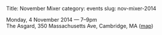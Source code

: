 Title: November Mixer
category: events
slug: nov-mixer-2014

Monday, 4 November 2014 — 7–9pm<br/>
The Asgard, 350 Massachusetts Ave, Cambridge, MA ([map](https://www.google.com/maps/place/The+Asgard+Irish+Pub+and+Restaurant/@42.362593,-71.099572,17z/))
